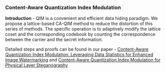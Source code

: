 ### Content-Aware Quantization Index Modulation

**Introduction** - QIM is a convenient and efficient data hiding paradigm. We propose a lattice-based CA-QIM method to reduce the distortion of this series of methods. The specific operation is to adaptively modify the lattice coset and the corresponding codebook by counting the correspondence between the carrier and the secret information.

Detailed steps and proofs can be found in our paper - [Content-Aware Quantization Index Modulation: Leveraging Data Statistics for Enhanced Image Watermarking](https://ieeexplore.ieee.org/abstract/document/10356112) and [Content-Aware Quantization Index Modulation for Physical Layer Steganography](https://ieeexplore.ieee.org/document/10437577)
